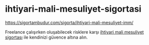 # ihtiyari-mali-mesuliyet-sigortasi
https://sigortambudur.com/sigorta/ihtiyari-mali-mesuliyet-imm/


Freelance çalışırken oluşabilecek risklere karşı [ihtiyari mali mesuliyet sigortası](https://sigortambudur.com/sigorta/ihtiyari-mali-mesuliyet-imm/) ile kendinizi güvence altına alın.
